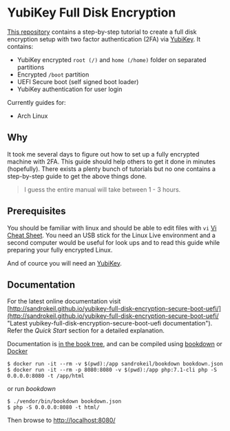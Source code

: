 # YubiKey Full Disk Encryption

[This repository](https://github.com/sandrokeil/yubikey-full-disk-encryption-secure-boot-uefi "YubiKey Full Disk Encryption Repository") 
contains a step-by-step tutorial to create a full disk encryption setup with two factor authentication (2FA) 
via [YubiKey](https://yubico.com/products/yubikey-hardware/). It contains:

- YubiKey encrypted `root (/)` and `home (/home)` folder on separated partitions
- Encrypted `/boot` partition
- UEFI Secure boot (self signed boot loader)
- YubiKey authentication for user login

Currently guides for:

- Arch Linux 

## Why
It took me several days to figure out how to set up a fully encrypted machine with 2FA. This guide should help
others to get it done in minutes (hopefully). There exists a plenty bunch of tutorials but no one contains a step-by-step 
guide to get the above things done.

> I guess the entire manual will take between 1 - 3 hours.

## Prerequisites
You should be familiar with linux and should be able to edit files with `vi` [Vi Cheat Sheet](http://www.lagmonster.org/docs/vi.html).
You need an USB stick for the Linux Live environment and a second computer would be useful for look ups and to read this guide while
preparing your fully encrypted Linux.

And of cource you will need an [YubiKey](https://www.yubico.com/products/yubikey-hardware/ "Discover YubiKeys").

## Documentation

For the latest online documentation visit [http://sandrokeil.github.io/yubikey-full-disk-encryption-secure-boot-uefi/](http://sandrokeil.github.io/yubikey-full-disk-encryption-secure-boot-uefi/ "Latest yubikey-full-disk-encryption-secure-boot-uefi documentation").
Refer the *Quick Start* section for a detailed explanation. 

Documentation is [in the book tree](book/), and can be compiled using [bookdown](http://bookdown.io) or [Docker](https://www.docker.com/)

```console
$ docker run -it --rm -v $(pwd):/app sandrokeil/bookdown bookdown.json
$ docker run -it --rm -p 8080:8080 -v $(pwd):/app php:7.1-cli php -S 0.0.0.0:8080 -t /app/html
```

or run *bookdown*

```console
$ ./vendor/bin/bookdown bookdown.json
$ php -S 0.0.0.0:8080 -t html/
```

Then browse to [http://localhost:8080/](http://localhost:8080/)
